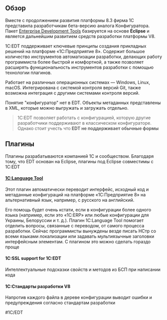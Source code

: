 
## Обзор

Вместе с продолжением развития платформы 8.3 фирма 1С представила разработчикам бета-версию аналога Конфигуратора. Пакет [Enterprise Development Tools](https://edt.1c.ru/) базируется на основе **Eclipse** и является дальнейшим развитием средств разработки платформы V8.

1C:EDT поддерживает ключевые принципы создания прикладных решений на платформе «1С:Предприятие 8». Содержит большое количество инструментов автоматизации разработки, делающих работу программиста более быстрой и комфортной, а также позволяет расширять функциональность инструментов разработки с помощью технологии плагинов.

Работает на различных операционных системах — Windows, Linux, macOS. Интегрирована с системой контроля версий Git, также возможна интеграция с другими системами контроля версий.

Понятие "конфигуратор" нет в EDT. Объекты метаданных представлены в XML, которые можно выгружать и загружать отдельно.

> 1С:EDT позволяет работать с конфигурацией, которую другие разработчики поддерживают в классическом конфигураторе. Однако стоит учесть что **EDT не поддерживает обычные формы**

## Плагины

Плагины разрабатываются компанией 1С и сообществом. Благодаря тому, что EDT основан на Eclipse, плагины под Eclipse совместимы с 1С:EDT

#### [1C:Language Tool](https://its.1c.ru/db/edtplugins#content:10002:hdoc)

Этот плагин автоматически переводит интерфейс, исходный код и метаданные конфигураций на платформе «1С:Предприятие 8» на альтернативный язык, например, с русского на английский.

Его помощь будет очень кстати, если в конфигурации более одного языка (например, если это «1С:ERP» или любые конфигурации для Украины, Белоруссии и т. д.). Плагин 1C:Language Tool помогает отделить вопросы, связанные с переводом, от самого процесса разработки. Сейчас программисты вынуждены везде писать НСтр со всеми языками локализации или задавать мультиязычные заголовки интерфейсным элементам. С плагином это можно сделать гораздо проще

#### 1C:SSL support for 1C:EDT

Интеллектуальные подсказки свойств и методов из БСП при написании кода

#### 1С:Стандарты разработки V8

Напротив каждого файла в дереве конфигурации выводит ошибки и предупреждения согласно стандартам разработки

#1С/EDT